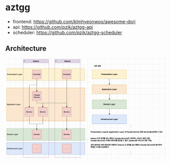 # aztgg

* frontend: https://github.com/klmhyeonwoo/awesome-dori
* api: https://github.com/pzik/aztgg-api
* scheduler: https://github.com/pzik/aztgg-scheduler

## Architecture
![acrh.png](docs%2Facrh.png)